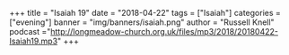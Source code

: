 +++
title = "Isaiah 19"
date = "2018-04-22"
tags = ["Isaiah"]
categories = ["evening"]
banner = "img/banners/isaiah.png"
author = "Russell Knell"
podcast ="http://longmeadow-church.org.uk/files/mp3/2018/20180422-Isaiah19.mp3"
+++
